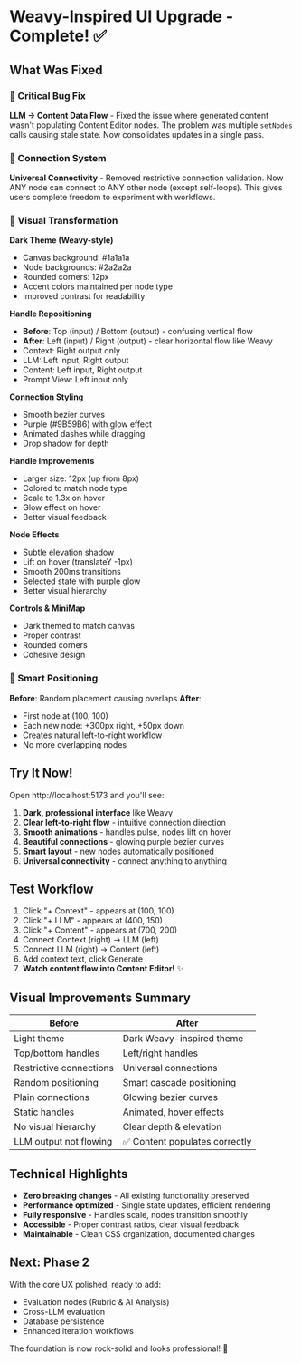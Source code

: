 # Weavy-Inspired UI Upgrade - Complete! ✅

## What Was Fixed

### 🐛 Critical Bug Fix
**LLM → Content Data Flow** - Fixed the issue where generated content wasn't populating Content Editor nodes. The problem was multiple `setNodes` calls causing stale state. Now consolidates updates in a single pass.

### 🔄 Connection System
**Universal Connectivity** - Removed restrictive connection validation. Now ANY node can connect to ANY other node (except self-loops). This gives users complete freedom to experiment with workflows.

### 🎨 Visual Transformation

**Dark Theme (Weavy-style)**
- Canvas background: #1a1a1a
- Node backgrounds: #2a2a2a
- Rounded corners: 12px
- Accent colors maintained per node type
- Improved contrast for readability

**Handle Repositioning**
- **Before**: Top (input) / Bottom (output) - confusing vertical flow
- **After**: Left (input) / Right (output) - clear horizontal flow like Weavy
- Context: Right output only
- LLM: Left input, Right output
- Content: Left input, Right output
- Prompt View: Left input only

**Connection Styling**
- Smooth bezier curves
- Purple (#9B59B6) with glow effect
- Animated dashes while dragging
- Drop shadow for depth

**Handle Improvements**
- Larger size: 12px (up from 8px)
- Colored to match node type
- Scale to 1.3x on hover
- Glow effect on hover
- Better visual feedback

**Node Effects**
- Subtle elevation shadow
- Lift on hover (translateY -1px)
- Smooth 200ms transitions
- Selected state with purple glow
- Better visual hierarchy

**Controls & MiniMap**
- Dark themed to match canvas
- Proper contrast
- Rounded corners
- Cohesive design

### 📍 Smart Positioning
**Before**: Random placement causing overlaps
**After**:
- First node at (100, 100)
- Each new node: +300px right, +50px down
- Creates natural left-to-right workflow
- No more overlapping nodes

## Try It Now!

Open http://localhost:5173 and you'll see:

1. **Dark, professional interface** like Weavy
2. **Clear left-to-right flow** - intuitive connection direction
3. **Smooth animations** - handles pulse, nodes lift on hover
4. **Beautiful connections** - glowing purple bezier curves
5. **Smart layout** - new nodes automatically positioned
6. **Universal connectivity** - connect anything to anything

## Test Workflow

1. Click "+ Context" - appears at (100, 100)
2. Click "+ LLM" - appears at (400, 150)
3. Click "+ Content" - appears at (700, 200)
4. Connect Context (right) → LLM (left)
5. Connect LLM (right) → Content (left)
6. Add context text, click Generate
7. **Watch content flow into Content Editor!** ✨

## Visual Improvements Summary

| Before | After |
|--------|-------|
| Light theme | Dark Weavy-inspired theme |
| Top/bottom handles | Left/right handles |
| Restrictive connections | Universal connections |
| Random positioning | Smart cascade positioning |
| Plain connections | Glowing bezier curves |
| Static handles | Animated, hover effects |
| No visual hierarchy | Clear depth & elevation |
| LLM output not flowing | ✅ Content populates correctly |

## Technical Highlights

- **Zero breaking changes** - All existing functionality preserved
- **Performance optimized** - Single state updates, efficient rendering
- **Fully responsive** - Handles scale, nodes transition smoothly
- **Accessible** - Proper contrast ratios, clear visual feedback
- **Maintainable** - Clean CSS organization, documented changes

## Next: Phase 2

With the core UX polished, ready to add:
- Evaluation nodes (Rubric & AI Analysis)
- Cross-LLM evaluation
- Database persistence
- Enhanced iteration workflows

The foundation is now rock-solid and looks professional! 🚀
